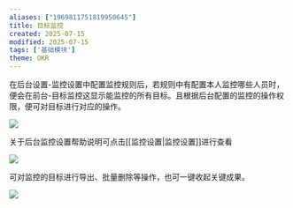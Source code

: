 ```yaml
---
aliases: ["1969811751819950645"]
title: 目标监控
created: 2025-07-15
modified: 2025-07-15
tags: ['基础模块']
theme: OKR
---
```


在后台设置-监控设置中配置监控规则后，若规则中有配置本人监控哪些人员时，便会在前台-目标监控这显示能监控的所有目标。且根据后台配置的监控的操作权限，便可对目标进行对应的操作。

![](62625c3c88fbd4d55a2d6e5fe081da79.jpg)

关于后台监控设置帮助说明可点击[[监控设置|监控设置]]进行查看

![](643d9560e87b5a1af6fd3828d24c7592.jpg)

可对监控的目标进行导出、批量删除等操作，也可一键收起关键成果。

![](bac0615a8c1410fe15f17a450a7e46a1.jpg)